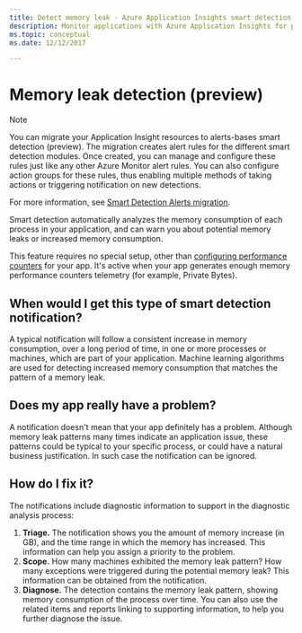 ```yaml
---
title: Detect memory leak - Azure Application Insights smart detection
description: Monitor applications with Azure Application Insights for potential memory leaks.
ms.topic: conceptual
ms.date: 12/12/2017

---
```

# Memory leak detection (preview)

>[!NOTE]
>You can migrate your Application Insight resources to alerts-bases smart detection (preview). The migration creates alert rules for the different smart detection modules. Once created, you can manage and configure these rules just like any other Azure Monitor alert rules. You can also configure action groups for these rules, thus enabling multiple methods of taking actions or triggering notification on new detections.
>
> For more information, see [Smart Detection Alerts migration](../alerts/alerts-smart-detections-migration.md).

Smart detection automatically analyzes the memory consumption of each process in your application, and can warn you about potential memory leaks or increased memory consumption.

This feature requires no special setup, other than [configuring performance counters](./performance-counters.md) for your app. It's active when your app generates enough memory performance counters telemetry (for example, Private Bytes).

## When would I get this type of smart detection notification?
A typical notification will follow a consistent increase in memory consumption, over a long period of time, in one or more processes or machines, which are part of your application. Machine learning algorithms are used for detecting increased memory consumption that matches the pattern of a memory leak.

## Does my app really have a problem?
A notification doesn't mean that your app definitely has a problem. Although memory leak patterns many times indicate an application issue, these patterns could be typical to your specific process, or could have a natural business justification. In such case the notification can be ignored.

## How do I fix it?
The notifications include diagnostic information to support in the diagnostic analysis process:
1. **Triage.** The notification shows you the amount of memory increase (in GB), and the time range in which the memory has increased. This information can help you assign a priority to the problem.
2. **Scope.** How many machines exhibited the memory leak pattern? How many exceptions were triggered during the potential memory leak? This information can be obtained from the notification.
3. **Diagnose.** The detection contains the memory leak pattern, showing memory consumption of the process over time. You can also use the related items and reports linking to supporting information, to help you further diagnose the issue.
